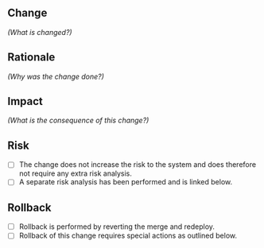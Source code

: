 ## Change
*(What is changed?)*

## Rationale
*(Why was the change done?)*

## Impact
*(What is the consequence of this change?)*

## Risk
- [ ] The change does not increase the risk to the system and does therefore not require any extra risk analysis.
- [ ] A separate risk analysis has been performed and is linked below.

## Rollback
- [ ] Rollback is performed by reverting the merge and redeploy.
- [ ] Rollback of this change requires special actions as outlined below.

